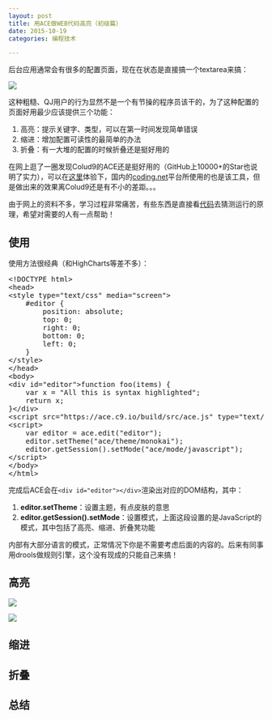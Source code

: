 ```yaml
---
layout: post
title: 用ACE做WEB代码高亮（初级篇）
date: 2015-10-19
categories: 编程技术

---
```


后台应用通常会有很多的配置页面，现在在状态是直接搞一个textarea来搞：

![](http://7xiz10.com1.z0.glb.clouddn.com/ACE-1.PNG)

这种粗糙、QJ用户的行为显然不是一个有节操的程序员该干的，为了这种配置的页面好用最少应该提供三个功能：

1. 高亮：提示关键字、类型，可以在第一时间发现简单错误
2. 缩进：增加配置可读性的最简单的办法
3. 折叠：有一大堆的配置的时候折叠还是挺好用的

在网上逛了一圈发现Colud9的ACE还是挺好用的（GitHub上10000+的Star也说明了实力），可以在[这里](https://ace.c9.io/build/kitchen-sink.html)体验下，国内的[coding.net](https://coding.net/)平台所使用的也是该工具，但是做出来的效果离Colud9还是有不小的差距。。。

由于网上的资料不多，学习过程非常痛苦，有些东西是直接看[代码](https://github.com/ajaxorg/ace)去猜测运行的原理，希望对需要的人有一点帮助！

## 使用

使用方法很经典（和HighCharts等差不多）：

<pre class="prettyprint">
&lt;!DOCTYPE html&gt;
&lt;head&gt;
&lt;style type="text/css" media="screen"&gt;
    #editor {
        position: absolute;
        top: 0;
        right: 0;
        bottom: 0;
        left: 0;
    }
&lt;/style&gt;
&lt;/head&gt;
&lt;body&gt;
&lt;div id="editor"&gt;function foo(items) {
    var x = "All this is syntax highlighted";
    return x;
}&lt;/div&gt;
&lt;script src="https://ace.c9.io/build/src/ace.js" type="text/javascript" charset="utf-8"&gt;&lt;/script&gt;
&lt;script&gt;
    var editor = ace.edit("editor");
    editor.setTheme("ace/theme/monokai");
	editor.getSession().setMode("ace/mode/javascript");
&lt;/script&gt;
&lt;/body&gt;
&lt;/html&gt;
</pre>

完成后ACE会在`<div id="editor"></div>`渲染出对应的DOM结构，其中：

1. **editor.setTheme**：设置主题，有点皮肤的意思
2. **editor.getSession().setMode**：设置模式，上面这段设置的是JavaScript的模式，其中包括了高亮、缩进、折叠凳功能

内部有大部分语言的模式，正常情况下你是不需要考虑后面的内容的。后来有同事用drools做规则引擎，这个没有现成的只能自己来搞！

## 高亮



![](http://7xiz10.com1.z0.glb.clouddn.com/ACE-2.PNG)


![](http://7xiz10.com1.z0.glb.clouddn.com/ACE-3.PNG)







## 缩进






## 折叠





## 总结



















